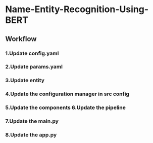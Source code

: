 # Name-Entity-Recognition-Using-BERT

## Workflow
### 1.Update config.yaml 
### 2.Update params.yaml 
### 3.Update entity 
### 4.Update the configuration manager in src config 
### 5.Update the components 6.Update the pipeline 
### 7.Update the main.py 
### 8.Update the app.py